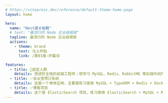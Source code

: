 ```yaml
---
# https://vitepress.dev/reference/default-theme-home-page
layout: home

hero:
  name: "Nest通关秘籍"
  # text: "最流行的 Node 企业级框架"
  tagline: 最流行的 Node 企业级框架
  actions:
    - theme: brand
      text: 马上开始
      link: /第01章—开篇词

features:
  - title: 🚀适宜人群
    details: 想进阶全栈的前端工程师；想学习 MySQL、Redis、RabbitMQ 等后端中间件的 JS 工程师；想学习 Docker、Docker Compose 部署方案的 JS 工程师。
  - title: ✅会议室预订系统
    details: 这是一个单体应用，主要是练习使用 MySQL + TypeORM + Redis + Docker + Nest 进行开发。
  - title: ✅博客项目
    details: 这个是 ElasticSearch 项目，练习使用 ElasticSearch + MySQL + Redis + Docker Compose + Nginx + Nest 进行开发。
---
```

